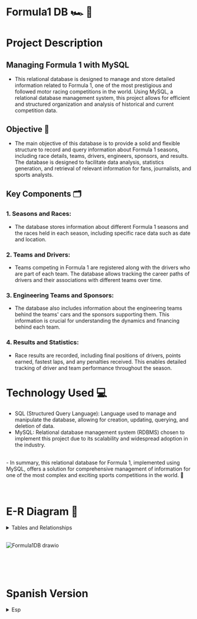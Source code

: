 # Formula1 DB 🏎️ 🧩

# Project Description

## Managing Formula 1 with MySQL
- This relational database is designed to manage and store detailed information related to Formula 1, one of the most prestigious and followed motor racing competitions in the world. Using MySQL, a relational database management system, this project allows for efficient and structured organization and analysis of historical and current competition data.

## Objective 🎯
- The main objective of this database is to provide a solid and flexible structure to record and query information about Formula 1 seasons, including race details, teams, drivers, engineers, sponsors, and results. The database is designed to facilitate data analysis, statistics generation, and retrieval of relevant information for fans, journalists, and sports analysts.

## Key Components 🗂️
### 1. Seasons and Races:
- The database stores information about different Formula 1 seasons and the races held in each season, including specific race data such as date and location.

### 2. Teams and Drivers:
- Teams competing in Formula 1 are registered along with the drivers who are part of each team. The database allows tracking the career paths of drivers and their associations with different teams over time.

### 3. Engineering Teams and Sponsors:
- The database also includes information about the engineering teams behind the teams' cars and the sponsors supporting them. This information is crucial for understanding the dynamics and financing behind each team.

### 4. Results and Statistics:
- Race results are recorded, including final positions of drivers, points earned, fastest laps, and any penalties received. This enables detailed tracking of driver and team performance throughout the season.

# Technology Used 💻
- SQL (Structured Query Language): Language used to manage and manipulate the database, allowing for creation, updating, querying, and deletion of data.
- MySQL: Relational database management system (RDBMS) chosen to implement this project due to its scalability and widespread adoption in the industry.

<br>
- In summary, this relational database for Formula 1, implemented using MySQL, offers a solution for comprehensive management of information for one of the most complex and exciting sports competitions in the world. 🏁

<br>
<br>
<br>


# E-R Diagram 🧩


<details>
<summary>Tables and Relationships</summary>


### 1️⃣ Drivers:
- driver_id (PK)
- first_name
- last_name
- nationality
- date_of_birth
- team_id (FK)

**Relationships:**
- (1-n) with Teams
- (1-n) with Results
- (1-n) with Fastest_Laps
- (1-n) with Qualifying
- (1-n) with Penalties


### 2️⃣ Teams:
- team_id (PK)
- name
- country

**Relationships:**
- (1-n) with Drivers
- (1-n) with Results
- (m-n) with Engineers through Engieering Teams
- (m-n) with Sponsors through Team_Sponsors

### 3️⃣ Seasons:
- season_id (PK)
- year

**Relationships:**
- (1-n) with Races
- (1-n) with Team_Constructors
- (1-n) with Team_Sponsors

### 4️⃣Circuits (Additional, not directly related in the simplified design):
- circuit_id (PK)
- name
- country
- length

### 5️⃣ Races:
- race_id (PK)
- name
- date
- location
- season_id (FK)

**Relationships:**
- (1-n) with Results
- (1-n) with Fastest_Laps
- (1-n) with Qualifying
- (1-n) with Penalties

### 6️⃣ Results:
- result_id (PK)
- race_id (FK)
- driver_id (FK)
- team_id (FK)
- position
- points

**Relationships:**
- (n-1) with Races
- (n-1) with Drivers
- (n-1) with Teams

### 7️⃣ Fastest_Laps:
- fastest_lap_id (PK)
- race_id (FK)
- driver_id (FK)
- time

**Relationships:**
- (n-1) with Races
- (n-1) with Drivers

### 8️⃣ Qualifying:
- qualifying_id (PK)
- race_id (FK)
- driver_id (FK)
- position

**Relationships:**
- (n-1) with Races
- (n-1) with Drivers

### 9️⃣ Penalties:
- penalty_id (PK)
- driver_id (FK)
- race_id (FK)
- description
- time_penalty
  
**Relationships:**
- (n-1) with Drivers
- (n-1) with Races

### 1️⃣0️⃣ Engineers
- engineer_id (PK)
- name
- country

**Relationships:**
- (1-n) with Engineering Team


### 1️⃣1️⃣ Egineering_Team:
- engineering_team_id (PK)
- team_id (FK)
- engineer_id (FK)
- season_id (FK)

**Relationships:**
- (n-1) with Engineers
- (n-1) with Teams
- (n-1) with Seasons

### 1️⃣2️⃣ Sponsors:
- sponsor_id (PK)
- name
- country

**Relationships:**
- (1-n) with Team_Sponsors

### 1️⃣3️⃣ Team_Sponsors:
- team_sponsor_id (PK)
- team_id (FK)
- sponsor_id (FK)
- season_id (FK)

**Relationships:**
- (n-1) with Sponsors
- (n-1) with Teams
- (n-1) with Seasons

</details>
<br>

![Formula1DB drawio](https://github.com/Alexjav129/Formula1DB-Bautista/assets/78135846/e934c854-9c92-48ca-8c95-25459a693c26)




<br><br><br>

# Spanish Version 

<details>
<summary>Esp</summary>

# Formula1 DB 🏎️ 🧩

# Descripción del proyecto

## Gestión de la Fórmula 1 con MySQL
- Esta base de datos relacional está diseñada para gestionar y almacenar información detallada relacionada con la Fórmula 1, una de las competiciones automovilísticas más prestigiosas y seguidas en el mundo. Utilizando MySQL, un sistema de gestión de bases de datos relacional, este proyecto permite organizar y analizar datos históricos y actuales de la competición de manera eficiente y estructurada.

## Objetivo 🎯
- El objetivo principal de esta base de datos es proporcionar una estructura sólida y flexible para registrar y consultar información sobre las temporadas de Fórmula 1, incluyendo detalles de carreras, equipos, pilotos, constructores, patrocinadores y resultados. La base de datos está diseñada para facilitar el análisis de datos, la generación de estadísticas y la obtención de información relevante para aficionados, periodistas y analistas deportivos.

## Componentes Principales 🗂️
### 1. Temporadas y Carreras:
- La base de datos almacena información sobre las distintas temporadas de Fórmula 1 y las carreras que se llevan a cabo en cada temporada, incluyendo datos específicos de cada carrera como la fecha y la ubicación.

### 2. Equipos y Pilotos: 
- Se registran los equipos que compiten en la Fórmula 1, junto con los pilotos que forman parte de cada equipo. La base de datos permite seguir la trayectoria de los pilotos y sus asociaciones con diferentes equipos a lo largo del tiempo.

### 3. Equipo de Ingenieros y Patrocinadores: 
- La base de datos también incluye información sobre el equipo de Ingenieros de los autos de los equipos y los patrocinadores que los apoyan. Esta información es crucial para comprender las dinámicas y financiaciones detrás de cada equipo.

### 4. Resultados y Estadísticas: 
- Se registran los resultados de cada carrera, incluyendo las posiciones finales de los pilotos, los puntos obtenidos, las vueltas rápidas y cualquier penalización recibida. Esto permite realizar un seguimiento detallado del rendimiento de pilotos y equipos a lo largo de la temporada.


# Tecnología Utilizada 💻
- SQL (Structured Query Language): Lenguaje utilizado para gestionar y manipular la base de datos, permitiendo la creación, actualización, consulta y eliminación de datos.
- MySQL: Sistema de gestión de bases de datos relacional (RDBMS) elegido para implementar este proyecto debido a su escalabilidad y amplia adopción en el sector.

<br>
- En resumen, esta base de datos relacional sobre la Fórmula 1, implementada utilizando MySQL, ofrece una solución para la gestión integral de información de una de las competencias deportivas más complejas y emocionantes del mundo. 🏁

<br>
  
</details>
